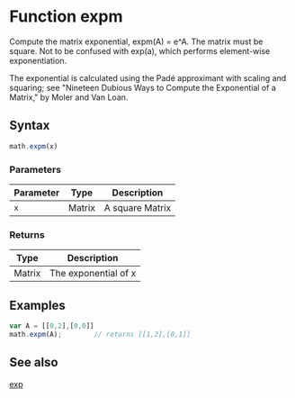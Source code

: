 <!-- Note: This file is automatically generated from source code comments. Changes made in this file will be overridden. -->

# Function expm

Compute the matrix exponential, expm(A) = e^A. The matrix must be square.
Not to be confused with exp(a), which performs element-wise
exponentiation.

The exponential is calculated using the Padé approximant with scaling and
squaring; see "Nineteen Dubious Ways to Compute the Exponential of a
Matrix," by Moler and Van Loan.


## Syntax

```js
math.expm(x)
```

### Parameters

Parameter | Type | Description
--------- | ---- | -----------
`x` | Matrix | A square Matrix

### Returns

Type | Description
---- | -----------
Matrix | The exponential of x


## Examples

```js
var A = [[0,2],[0,0]]
math.expm(A);        // returns [[1,2],[0,1]]
```


## See also

[exp](exp.md)
